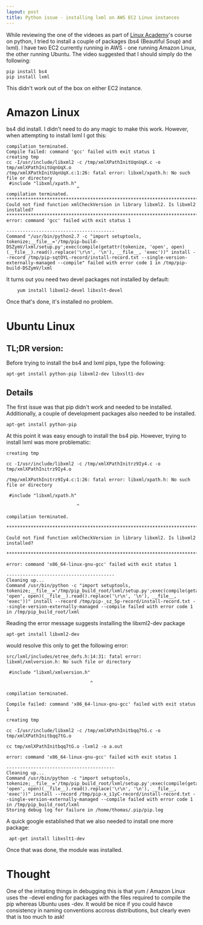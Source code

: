 ```yaml
---
layout: post
title: Python issue - installing lxml on AWS EC2 Linux instances
---
```


While reviewing the one of the videoes as part of [Linux Academy](http://www.linuxacademy.com/)'s
course on python, I tried to install a couple of packages (bs4 (Beautiful Soup) and lxml).   I have two EC2
currently running in AWS - one running Amazon Linux, the other running Ubuntu.   The video suggested that
I should simply do the following:

	pip install bs4
	pip install lxml
	
This didn't work out of the box on either EC2 instance.   

# Amazon Linux

bs4 did install.   I didn't need to do any magic to make this work.   However, when attempting to install lxml I got this:

    compilation terminated.
    Compile failed: command 'gcc' failed with exit status 1
    creating tmp
    cc -I/usr/include/libxml2 -c /tmp/xmlXPathInitUqnUqX.c -o tmp/xmlXPathInitUqnUqX.o
    /tmp/xmlXPathInitUqnUqX.c:1:26: fatal error: libxml/xpath.h: No such file or directory
     #include "libxml/xpath.h"
                              ^
    compilation terminated.
    *********************************************************************************
    Could not find function xmlCheckVersion in library libxml2. Is libxml2 installed?
    *********************************************************************************
    error: command 'gcc' failed with exit status 1
    
    ----------------------------------------
    Command "/usr/bin/python2.7 -c "import setuptools, tokenize;__file__='/tmp/pip-build-DSZymV/lxml/setup.py';exec(compile(getattr(tokenize, 'open', open)(__file__).read().replace('\r\n', '\n'), __file__, 'exec'))" install --record /tmp/pip-sqtOYL-record/install-record.txt --single-version-externally-managed --compile" failed with error code 1 in /tmp/pip-build-DSZymV/lxml

It turns out you need two devel packages not installed by default:

		yum install libxml2-devel libxslt-devel

Once that's done, it's installed no problem.

# Ubuntu Linux

## TL;DR version:

Before trying to install the bs4 and lxml pips, type the following:

	apt-get install python-pip libxml2-dev libxslt1-dev
	
## Details

The first issue was that pip didn't work and needed to be installed.  Additionally, a couple of development
packages also needed to be installed.

	apt-get install python-pip
	
At this point it was easy enough to install the bs4 pip.   However, trying to install lxml was more problematic:

	creating tmp
	
	cc -I/usr/include/libxml2 -c /tmp/xmlXPathInitrz9Iy4.c -o tmp/xmlXPathInitrz9Iy4.o
	
	/tmp/xmlXPathInitrz9Iy4.c:1:26: fatal error: libxml/xpath.h: No such file or directory
	
	 #include "libxml/xpath.h"
	
	                          ^
	
	compilation terminated.
	
	*********************************************************************************
	
	Could not find function xmlCheckVersion in library libxml2. Is libxml2 installed?
	
	*********************************************************************************
	
	error: command 'x86_64-linux-gnu-gcc' failed with exit status 1
	
	----------------------------------------
	Cleaning up...
	Command /usr/bin/python -c "import setuptools, tokenize;__file__='/tmp/pip_build_root/lxml/setup.py';exec(compile(getattr(tokenize, 'open', open)(__file__).read().replace('\r\n', '\n'), __file__, 'exec'))" install --record /tmp/pip-_sz_5p-record/install-record.txt --single-version-externally-managed --compile failed with error code 1 in /tmp/pip_build_root/lxml
    
Reading the error message suggests installing the libxml2-dev package

	apt-get install libxml2-dev
	
would resolve this only to get the following error:

	src/lxml/includes/etree_defs.h:14:31: fatal error: libxml/xmlversion.h: No such file or directory
	
	 #include "libxml/xmlversion.h"
	
	                               ^
	
	compilation terminated.
	
	Compile failed: command 'x86_64-linux-gnu-gcc' failed with exit status 1
	
	creating tmp
	
	cc -I/usr/include/libxml2 -c /tmp/xmlXPathInitbqq7tG.c -o tmp/xmlXPathInitbqq7tG.o
	
	cc tmp/xmlXPathInitbqq7tG.o -lxml2 -o a.out
	
	error: command 'x86_64-linux-gnu-gcc' failed with exit status 1
	
	----------------------------------------
	Cleaning up...
	Command /usr/bin/python -c "import setuptools, tokenize;__file__='/tmp/pip_build_root/lxml/setup.py';exec(compile(getattr(tokenize, 'open', open)(__file__).read().replace('\r\n', '\n'), __file__, 'exec'))" install --record /tmp/pip-x_i1yC-record/install-record.txt --single-version-externally-managed --compile failed with error code 1 in /tmp/pip_build_root/lxml
	Storing debug log for failure in /home/thomas/.pip/pip.log        
	
A quick google established that we also needed to install one more package:

	 apt-get install libxslt1-dev
	 
Once that was done, the module was installed.

# Thought

One of the irritating things in debugging this is that yum / Amazon Linux uses the -devel ending for packages with the
files required to compile the pip whereas Ubuntu uses -dev.   It would be nice if you could havce consistency in naming conventions accross distributions, but clearly even that is too
much to ask!
